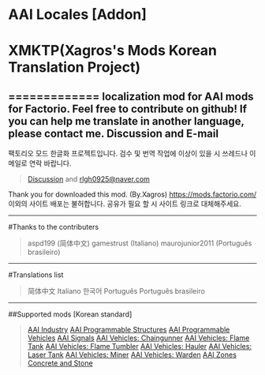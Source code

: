 # AAI Locales [Addon]
# XMKTP(Xagros's Mods Korean Translation Project)
=============
localization mod for AAI mods for Factorio. Feel free to contribute on github!
If you can help me translate in another language, please contact me. Discussion and E-mail
-------------
팩토리오 모드 한글화 프로젝트입니다. 검수 및 번역 작업에 이상이 있을 시 쓰레드나 이메일로 연락 바랍니다.
>[Discussion](https://mods.factorio.com/mods/Xagros/aai-locales/discussion) and rlgh0925@naver.com

Thank you for downloaded this mod. (By.Xagros)
https://mods.factorio.com/ 이외의 사이트 배포는 불허합니다. 공유가 필요 할 시 사이트 링크로 대체해주세요.

*****

#Thanks to the contributers
>aspd199 (简体中文)
gamestrust (Italiano)
maurojunior2011 (Português brasileiro)

*****

#Translations list
>简体中文
Italiano
한국어
Português
Português brasileiro

*****

##Supported mods [Korean standard]
>[AAI Industry](https://mods.factorio.com/mods/Earendel/aai-industry)
[AAI Programmable Structures](https://mods.factorio.com/mods/Earendel/aai-programmable-structures)
[AAI Programmable Vehicles](https://mods.factorio.com/mods/Earendel/aai-programmable-vehicles)
[AAI Signals](https://mods.factorio.com/mods/Earendel/aai-signals)
[AAI Vehicles: Chaingunner](https://mods.factorio.com/mods/Earendel/aai-vehicles-chaingunner)
[AAI Vehicles: Flame Tank](https://mods.factorio.com/mods/Earendel/aai-vehicles-flame-tank)
[AAI Vehicles: Flame Tumbler](https://mods.factorio.com/mods/Earendel/aai-vehicles-flame-tumbler)
[AAI Vehicles: Hauler](https://mods.factorio.com/mods/Earendel/aai-vehicles-hauler)
[AAI Vehicles: Laser Tank](https://mods.factorio.com/mods/Earendel/aai-vehicles-laser-tank)
[AAI Vehicles: Miner](https://mods.factorio.com/mods/Earendel/aai-vehicles-miner)
[AAI Vehicles: Warden](https://mods.factorio.com/mods/Earendel/aai-vehicles-warden)
[AAI Zones](https://mods.factorio.com/mods/Earendel/aai-zones)
[Concrete and Stone](https://mods.factorio.com/mods/Earendel/concrete-and-stone)